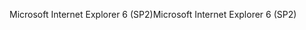<span data-ttu-id="98ff7-101">Microsoft Internet Explorer 6 (SP2)</span><span class="sxs-lookup"><span data-stu-id="98ff7-101">Microsoft Internet Explorer 6 (SP2)</span></span>